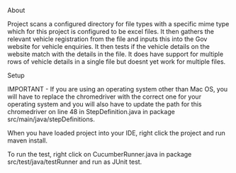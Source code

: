 About

Project scans a configured directory for file types with a specific mime type which for this project is configured to be excel files.
It then gathers the relevant vehicle registration from the file and inputs this into the Gov website for vehicle enquiries. It then tests
if the vehicle details on the website match with the details in the file. It does have support for multiple rows of vehicle details in a single file
but doesnt yet work for multiple files. 

Setup

IMPORTANT - If you are using an operating system other than Mac OS, you will have to replace the chromedriver with the correct one
for your operating system and you will also have to update the path for this chromedriver on line 48 in StepDefinition.java in package src/main/java/stepDefinitions.

When you have loaded project into your IDE, right click the project and run maven install.

To run the test, right click on CucumberRunner.java in package src/test/java/testRunner and run as JUnit test.

